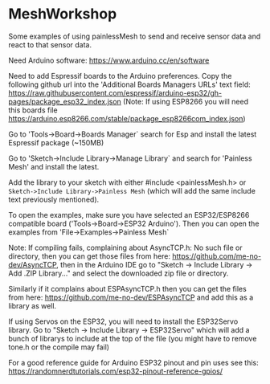 # MeshWorkshop

Some examples of using painlessMesh to send and receive sensor data and react to that sensor data.

Need Arduino software: https://www.arduino.cc/en/software 

Need to add Espressif boards to the Arduino preferences. Copy the following github url into the 'Additional Boards Managers URLs' text field: https://raw.githubusercontent.com/espressif/arduino-esp32/gh-pages/package_esp32_index.json (Note: If using ESP8266 you will need this boards file https://arduino.esp8266.com/stable/package_esp8266com_index.json) 

Go to 'Tools->Board->Boards Manager` search for Esp and install the latest Espressif package (~150MB) 

Go to 'Sketch->Include Library->Manage Library` and search for 'Painless Mesh' and install the latest. 

Add the library to your sketch with either #include <painlessMesh.h> or `Sketch->Include Library->Painless Mesh` (which will add the same include text previously mentioned). 

 

To open the examples, make sure you have selected an ESP32/ESP8266 compatible board ('Tools->Board->ESP32 Arduino'). Then you can open the examples from 'File->Examples->Painless Mesh` 

 

Note: If compiling fails, complaining about AsyncTCP.h: No such file or directory, then you can get those files from here: https://github.com/me-no-dev/AsyncTCP, then in the Arduino IDE go to "Sketch -> Include Library -> Add .ZIP Library..." and select the downloaded zip file or directory.

 

Similarly if it complains about ESPAsyncTCP.h then you can get the files from here: https://github.com/me-no-dev/ESPAsyncTCP and add this as a library as well.

If using Servos on the ESP32, you will need to install the ESP32Servo library. Go to "Sketch -> Include Library -> ESP32Servo" which will add a bunch of librarys to include at the top of the file (you might have to remove tone.h or the compile may fail)

For a good reference guide for Arduino ESP32 pinout and pin uses see this: https://randomnerdtutorials.com/esp32-pinout-reference-gpios/
